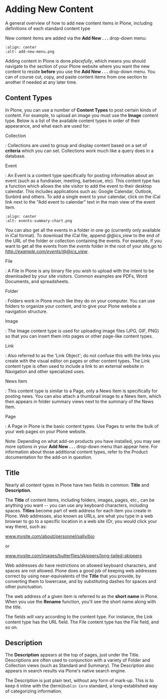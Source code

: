 # Adding New Content

A general overview of how to add new content items in Plone, including definitions of each standard content type

New content items are added via the **Add New . . .** drop-down menu:

```{figure} adding-content_add-menu.png
:align: center
:alt: add-new-menu.png
```

Adding content in Plone is done *placefully*, which means you should navigate to the section of your Plone website where you want the new content to reside **before** you use the **Add New . . .** drop-down menu.
You can of course cut, copy, and paste content items from one section to another if needed at any later time.

## Content Types

In Plone, you can use a number of **Content Types** to post certain kinds of content.
For example, to upload an image you must use the **Image** content type.
Below is a list of the available content types in order of their appearance, and what each are used for:

Collection

: Collections are used to group and display content based on a set of **criteria** which you can set. Collections work much like a query does in a database.

Event

: An Event is a content type specifically for posting information about an event (such as a fundraiser, meeting, barbecue, etc).
  This content type has a function which allows the site visitor to add the event to their desktop calendar. This includes applications such as: Google Calendar, Outlook, Sunbird and others.
  To add a single event to your calendar, click on the iCal link next to the "Add event to calendar" text in the main view of the event item.

  ```{figure} events-summary-chart.png
  :align: center
  :alt: events-summary-chart.png
  ```

  You can also get all the events in a folder in one go (currently only available in iCal format).
  To download the iCal file, append *@@ics_view* to the end of the URL of the folder or collection containing the events.
  For example, if you want to get all the events from the *events* folder in the root of your site,go to *http://example.com/events/@@ics_view*.

File

: A File in Plone is any binary file you wish to upload with the intent to be downloaded by your site visitors. Common examples are PDFs, Word Documents, and spreadsheets.

Folder

: Folders work in Plone much like they do on your computer. You can use folders to organize your content, and to give your Plone website a navigation structure.

Image

: The Image content type is used for uploading image files (JPG, GIF, PNG) so that you can insert them into pages or other page-like content types.

Link

: Also referred to as the 'Link Object'; do not confuse this with the links you create with the visual editor on pages or other content types.
  The Link content type is often used to include a link to an external website in Navigation and other specialized uses.

News Item

: This content type is similar to a Page, only a News Item is specifically for posting news.
  You can also attach a thumbnail image to a News Item, which then appears in folder summary views next to the summary of the News Item.

Page

: A Page in Plone is the basic content types.
  Use Pages to write the bulk of your web pages on your Plone website.

Note: Depending on what add-on products you have installed, you may see more options in your **Add New . . .** drop-down menu than appear here.
For information about those additional content types, refer to the Product documentation for the add-on in question.

## Title

Nearly all content types in Plone have two fields in common: **Title** and **Description.**

The **Title** of content items, including folders, images, pages, etc., can be anything you want -- you can use any keyboard characters, including spaces.
**Titles** become part of web address for each item you create in Plone.
Web addresses, also known as URLs, are what you type in a web browser to go to a specific location in a web site (Or, you would click your way there), such as:

www.mysite.com/about/personnel/sally/bio

or

www.mysite.com/images/butterflies/skippers/long-tailed-skippers

Web addresses *do* have restrictions on allowed keyboard characters, and spaces are not allowed.
Plone does a good job of keeping web addresses correct by using near-equivalents of the **Title** that you provide, by converting them to lowercase, and by substituting dashes for spaces and
other punctuation.

The web address of a given item is referred to as the **short name** in Plone.
When you use the **Rename** function, you'll see the short name along with the title.

The fields will vary according to the content type.
For instance, the Link content type has the URL field.
The File content type has the File field, and so on.

## Description

The **Description** appears at the top of pages, just under the Title.
Descriptions are often used to conjunction with a variety of Folder and Collection views (such as Standard and Summary).
The Description also appears in search results via Plone's native search engine.

The Description is just plain text, without any form of mark-up. This is to keep it inline with the {term}`Dublin Core` standard, a long-established way of categorizing information.
